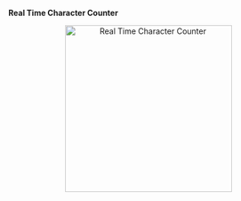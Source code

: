 **Real Time Character Counter**

<div align=center>
<img src="https://user-images.githubusercontent.com/94288727/210131950-f84319dd-4768-4ef3-9d48-e8b74f2ad0bb.png" alt="Real Time Character Counter" style="height:300px;">
</div>
